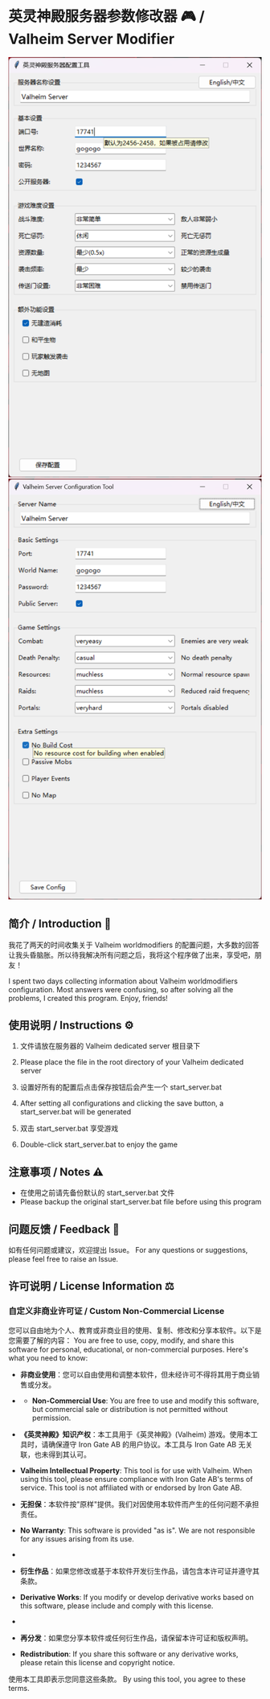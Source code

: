 # 英灵神殿服务器参数修改器 🎮 / Valheim Server Modifier

![valheim_config-zh](https://github.com/jamesocy/valheim-worldmodifiers/blob/main/valheim_config-zh.png)
![valheim_config-us](https://github.com/jamesocy/valheim-worldmodifiers/blob/main/valheim_config-us.png)

## 简介 / Introduction 📝

我花了两天的时间收集关于 Valheim worldmodifiers 的配置问题，大多数的回答让我头昏脑胀。所以待我解决所有问题之后，我将这个程序做了出来，享受吧，朋友！

I spent two days collecting information about Valheim worldmodifiers configuration. Most answers were confusing, so after solving all the problems, I created this program. Enjoy, friends!

## 使用说明 / Instructions ⚙️

1. 文件请放在服务器的 Valheim dedicated server 根目录下
1. Please place the file in the root directory of your Valheim dedicated server

2. 设置好所有的配置后点击保存按钮后会产生一个 start_server.bat
2. After setting all configurations and clicking the save button, a start_server.bat will be generated

3. 双击 start_server.bat 享受游戏
3. Double-click start_server.bat to enjoy the game

## 注意事项 / Notes ⚠️

- 在使用之前请先备份默认的 start_server.bat 文件
- Please backup the original start_server.bat file before using this program

## 问题反馈 / Feedback 💬

如有任何问题或建议，欢迎提出 Issue。
For any questions or suggestions, please feel free to raise an Issue.

## 许可说明 / License Information ⚖️

### 自定义非商业许可证 / Custom Non-Commercial License

您可以自由地为个人、教育或非商业目的使用、复制、修改和分享本软件。以下是您需要了解的内容：
You are free to use, copy, modify, and share this software for personal, educational, or non-commercial purposes. Here's what you need to know:

- **非商业使用**：您可以自由使用和调整本软件，但未经许可不得将其用于商业销售或分发。
- - **Non-Commercial Use**: You are free to use and modify this software, but commercial sale or distribution is not permitted without permission.

- **《英灵神殿》知识产权**：本工具用于《英灵神殿》(Valheim) 游戏。使用本工具时，请确保遵守 Iron Gate AB 的用户协议。本工具与 Iron Gate AB 无关联，也未得到其认可。
- **Valheim Intellectual Property**: This tool is for use with Valheim. When using this tool, please ensure compliance with Iron Gate AB's terms of service. This tool is not affiliated with or endorsed by Iron Gate AB.

- **无担保**：本软件按"原样"提供。我们对因使用本软件而产生的任何问题不承担责任。
- **No Warranty**: This software is provided "as is". We are not responsible for any issues arising from its use.
- 
- **衍生作品**：如果您修改或基于本软件开发衍生作品，请包含本许可证并遵守其条款。
- **Derivative Works**: If you modify or develop derivative works based on this software, please include and comply with this license.
- 
- **再分发**：如果您分享本软件或任何衍生作品，请保留本许可证和版权声明。
- **Redistribution**: If you share this software or any derivative works, please retain this license and copyright notice.

使用本工具即表示您同意这些条款。
By using this tool, you agree to these terms.
